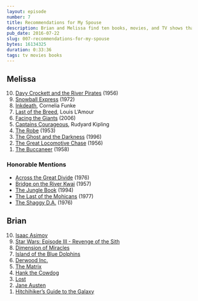 ```yaml
---
layout: episode
number: 7
title: Recommendations for My Spouse
description: Brian and Melissa find ten books, movies, and TV shows that they think each other would like.
pub_date: 2016-07-22
slug: 007-recommendations-for-my-spouse
bytes: 16134325
duration: 0:33:36
tags: tv movies books
---
```


<h2>Melissa</h2>
<ol reversed>
<li><a href="https://letterboxd.com/film/davy-crockett-and-the-river-pirates/">Davy Crockett and the River Pirates</a> (1956)</li>
<li><a href="https://letterboxd.com/film/snowball-express/">Snowball Express</a> (1972)</li>
<li><a href="https://www.goodreads.com/book/show/2325825.Inkdeath">Inkdeath</a>, Cornelia Funke</li>
<li><a href="https://www.goodreads.com/book/show/266485.Last_of_the_Breed">Last of the Breed</a>, Louis L’Amour</li>
<li><a href="https://letterboxd.com/film/facing-the-giants/">Facing the Giants</a> (2006)</li>
<li><a href="https://www.goodreads.com/book/show/34057.Captains_Courageous">Captains Courageous</a>, Rudyard Kipling</li>
<li><a href="https://letterboxd.com/film/the-robe/">The Robe</a> (1953)</li>
<li><a href="https://letterboxd.com/film/the-ghost-and-the-darkness/">The Ghost and the Darkness</a> (1996)</li>
<li><a href="https://letterboxd.com/film/the-great-locomotive-chase/">The Great Locomotive Chase</a> (1956)</li>
<li><a href="https://letterboxd.com/film/the-buccaneer/">The Buccaneer</a> (1958)</li>
</ol>

<h3>Honorable Mentions</h2>
<ul>
<li><a href="https://letterboxd.com/film/across-the-great-divide/">Across the Great Divide</a> (1976)</li>
<li><a href="https://letterboxd.com/film/the-bridge-on-the-river-kwai/">Bridge on the River Kwai</a> (1957)</li>
<li><a href="https://letterboxd.com/film/the-jungle-book-1994/">The Jungle Book</a> (1994)</li>
<li><a href="http://www.imdb.com/title/tt0076300">The Last of the Mohicans</a> (1977)</li>
<li><a href="https://letterboxd.com/film/the-shaggy-da/">The Shaggy D.A.</a> (1976)</li>
</ul>

<h2>Brian</h2>
<ol reversed>
<li><a href="https://www.goodreads.com/author/show/16667.Isaac_Asimov">Isaac Asimov</a></li>
<li><a href="https://www.goodreads.com/book/show/35458.Star_Wars">Star Wars: Episode III - Revenge of the Sith</a></li>
<li><a href="https://www.goodreads.com/book/show/668634.Dimension_of_Miracles">Dimension of Miracles</a></li>
<li><a href="https://www.goodreads.com/book/show/233818.Island_of_the_Blue_Dolphins">Island of the Blue Dolphins</a></li>
<li><a href="https://www.goodreads.com/book/show/1214720.Derwood_Inc?ac=1">Derwood Inc.</a></li>
<li><a href="https://letterboxd.com/film/the-matrix/">The Matrix</a></li>
<li><a href="https://www.goodreads.com/series/41511-hank-the-cowdog">Hank the Cowdog</a></li>
<li><a href="http://www.imdb.com/title/tt0411008/">Lost</a></li>
<li><a href="https://www.goodreads.com/author/show/1265.Jane_Austen">Jane Austen</a></li>
<li><a href="https://www.goodreads.com/book/show/11.The_Hitchhiker_s_Guide_to_the_Galaxy">Hitchihiker’s Guide to the Galaxy</a></li>
</ol>